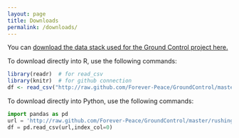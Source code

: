```yaml
---
layout: page
title: Downloads
permalink: /downloads/
---  
```


You can <a href="http://github.com/Forever-Peace/GroundControl/raw/master/rushing_data_stack.csv" download>download the data stack used for the Ground Control project here.</a>  
  
To download directly into R, use the following commands:  
  
~~~ R  
library(readr)  # for read_csv
library(knitr)  # for github connection
df <- read_csv("http://raw.github.com/Forever-Peace/GroundControl/master/rushing_data_stack.csv")
~~~   
  
To download directly into Python, use the following commands:  
  
~~~ Python
import pandas as pd
url = 'http://raw.github.com/Forever-Peace/GroundControl/master/rushing_data_stack.csv'
df = pd.read_csv(url,index_col=0)
~~~
